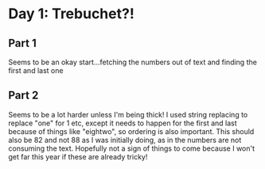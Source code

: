 # Day 1: Trebuchet?!

## Part 1

Seems to be an okay start...fetching the numbers out of text and finding the first and last one

## Part 2

Seems to be a lot harder unless I'm being thick! I used string replacing to replace "one" for 1 etc, except it needs to happen for the first and last because of things like "eightwo", so ordering is also important. This should also be 82 and not 88 as I was initially doing, as in the numbers are not consuming the text.
Hopefully not a sign of things to come because I won't get far this year if these are already tricky!
